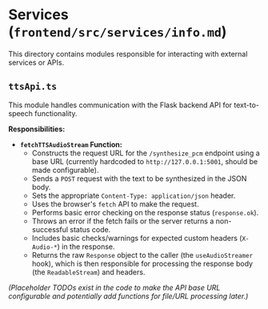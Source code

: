 # Services (`frontend/src/services/info.md`)

This directory contains modules responsible for interacting with external services or APIs.

## `ttsApi.ts`

This module handles communication with the Flask backend API for text-to-speech functionality.

**Responsibilities:**

*   **`fetchTTSAudioStream` Function:**
    *   Constructs the request URL for the `/synthesize_pcm` endpoint using a base URL (currently hardcoded to `http://127.0.0.1:5001`, should be made configurable).
    *   Sends a `POST` request with the text to be synthesized in the JSON body.
    *   Sets the appropriate `Content-Type: application/json` header.
    *   Uses the browser's `fetch` API to make the request.
    *   Performs basic error checking on the response status (`response.ok`).
    *   Throws an error if the fetch fails or the server returns a non-successful status code.
    *   Includes basic checks/warnings for expected custom headers (`X-Audio-*`) in the response.
    *   Returns the raw `Response` object to the caller (the `useAudioStreamer` hook), which is then responsible for processing the response body (the `ReadableStream`) and headers.

*(Placeholder TODOs exist in the code to make the API base URL configurable and potentially add functions for file/URL processing later.)*
